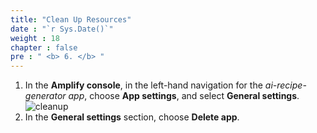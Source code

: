 ```yaml
---
title: "Clean Up Resources"
date : "`r Sys.Date()`"
weight : 18
chapter : false
pre : " <b> 6. </b> "
---
```

1. In the **Amplify console**, in the left-hand navigation for the *ai-recipe-generator app*, choose **App settings**, and select **General settings**.
![cleanup](/images/p.6/6.1.png?featherlight=false&width=90pc)
2. In the **General settings** section, choose **Delete app**.

